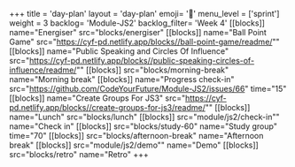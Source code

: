 +++
title = 'day-plan'
layout = 'day-plan'
emoji= '📝'
menu_level = ['sprint']
weight = 3
backlog= 'Module-JS2'
backlog_filter= 'Week 4'
[[blocks]]
name="Energiser"
src="blocks/energiser"
[[blocks]]
name="Ball Point Game"
src="https://cyf-pd.netlify.app/blocks//ball-point-game/readme/""
[[blocks]]
name="Public Speaking and Circles Of Influence"
src="https://cyf-pd.netlify.app/blocks//public-speaking-circles-of-influence/readme/""
[[blocks]]
src="blocks/morning-break"
name="Morning break"
[[blocks]]
name="Progress check-in"
src="https://github.com/CodeYourFuture/Module-JS2/issues/66"
time="15"
[[blocks]]
name="Create Groups For JS3"
src="https://cyf-pd.netlify.app/blocks//create-groups-for-js3/readme/""
[[blocks]]
name="Lunch"
src="blocks/lunch"
[[blocks]]
src="module/js2/check-in""
name="Check in"
[[blocks]]
src="blocks/study-60"
name="Study group"
time="70"
[[blocks]]
src="blocks/afternoon-break"
name="Afternoon break"
[[blocks]]
src="module/js2/demo""
name="Demo"
[[blocks]]
src="blocks/retro"
name="Retro"
+++
